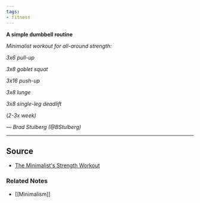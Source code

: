 ```yaml
---
tags:
- fitness
---
```

**A simple dumbbell routine**

*Minimalist workout for all-around strength:*

*3x6 pull-up*

*3x8 goblet squat*

*3x16 push-up*

*3x8 lunge*

*3x8 single-leg deadlift*

(*2-3x week)*

*— Brad Stulberg (@BStulberg)*

---

## Source
- [The Minimalist's Strength Workout](https://getpocket.com/explore/item/the-minimalist-s-strength-workout)

### Related Notes
- [[Minimalism]]